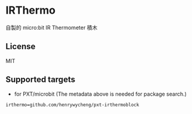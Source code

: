 # IRThermo

自製的 micro:bit IR Thermometer 積木

## License

MIT

## Supported targets

* for PXT/microbit
(The metadata above is needed for package search.)

```package
irthermo=github.com/henrywycheng/pxt-irthermoblock
```
